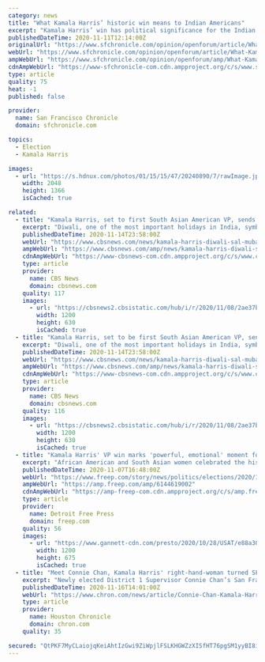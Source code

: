 ```yaml
---
category: news
title: "What Kamala Harris’ historic win means to Indian Americans"
excerpt: "Kamala Harris’ win has political significance for the Indian American community, which is still only about 1% of the nation’s population. Her August nomination highlighted unprecedented momentum for campaigning targeting our community."
publishedDateTime: 2020-11-11T12:14:00Z
originalUrl: "https://www.sfchronicle.com/opinion/openforum/article/What-Kamala-Harris-historic-win-means-to-15717991.php"
webUrl: "https://www.sfchronicle.com/opinion/openforum/article/What-Kamala-Harris-historic-win-means-to-15717991.php"
ampWebUrl: "https://www.sfchronicle.com/opinion/openforum/amp/What-Kamala-Harris-historic-win-means-to-15717991.php"
cdnAmpWebUrl: "https://www-sfchronicle-com.cdn.ampproject.org/c/s/www.sfchronicle.com/opinion/openforum/amp/What-Kamala-Harris-historic-win-means-to-15717991.php"
type: article
quality: 75
heat: -1
published: false

provider:
  name: San Francisco Chronicle
  domain: sfchronicle.com

topics:
  - Election
  - Kamala Harris

images:
  - url: "https://s.hdnux.com/photos/01/15/15/47/20240890/7/rawImage.jpg"
    width: 2048
    height: 1366
    isCached: true

related:
  - title: "Kamala Harris, set to first South Asian American VP, sends out wishes for happy Diwali"
    excerpt: "Diwali, one of the most important holidays in India, symbolizes new beginnings and the triumph of good over evil, and light over darkness."
    publishedDateTime: 2020-11-14T23:58:00Z
    webUrl: "https://www.cbsnews.com/news/kamala-harris-diwali-sal-mubarak-twitter/"
    ampWebUrl: "https://www.cbsnews.com/amp/news/kamala-harris-diwali-sal-mubarak-twitter/"
    cdnAmpWebUrl: "https://www-cbsnews-com.cdn.ampproject.org/c/s/www.cbsnews.com/amp/news/kamala-harris-diwali-sal-mubarak-twitter/"
    type: article
    provider:
      name: CBS News
      domain: cbsnews.com
    quality: 117
    images:
      - url: "https://cbsnews2.cbsistatic.com/hub/i/r/2020/11/08/2ae37ba1-b020-440a-a699-8f8450de0535/thumbnail/1200x630g2/8212c093415d0ff56d89a07be0bde9d2/2020-11-08t014600z-1312344614-rc2pyj9y91ci-rtrmadp-3-usa-election-biden.jpg"
        width: 1200
        height: 630
        isCached: true
  - title: "Kamala Harris, set to be first South Asian American VP, sends out wishes for happy Diwali"
    excerpt: "Diwali, one of the most important holidays in India, symbolizes new beginnings and the triumph of good over evil, and light over darkness."
    publishedDateTime: 2020-11-14T23:58:00Z
    webUrl: "https://www.cbsnews.com/news/kamala-harris-diwali-sal-mubarak-twitter/"
    ampWebUrl: "https://www.cbsnews.com/amp/news/kamala-harris-diwali-sal-mubarak-twitter/"
    cdnAmpWebUrl: "https://www-cbsnews-com.cdn.ampproject.org/c/s/www.cbsnews.com/amp/news/kamala-harris-diwali-sal-mubarak-twitter/"
    type: article
    provider:
      name: CBS News
      domain: cbsnews.com
    quality: 116
    images:
      - url: "https://cbsnews2.cbsistatic.com/hub/i/r/2020/11/08/2ae37ba1-b020-440a-a699-8f8450de0535/thumbnail/1200x630g2/8212c093415d0ff56d89a07be0bde9d2/2020-11-08t014600z-1312344614-rc2pyj9y91ci-rtrmadp-3-usa-election-biden.jpg"
        width: 1200
        height: 630
        isCached: true
  - title: "Kamala Harris' VP win marks 'powerful, emotional' moment for African American and South Asian-American women"
    excerpt: "African American and South Asian women celebrated the history-making win of Kamala Harris, the daughter of an Indian mother and Jamaican father."
    publishedDateTime: 2020-11-07T16:48:00Z
    webUrl: "https://www.freep.com/story/news/politics/elections/2020/11/07/kamala-harris-vp-win-historic-first-african-american-asian-women/6144619002/"
    ampWebUrl: "https://amp.freep.com/amp/6144619002"
    cdnAmpWebUrl: "https://amp-freep-com.cdn.ampproject.org/c/s/amp.freep.com/amp/6144619002"
    type: article
    provider:
      name: Detroit Free Press
      domain: freep.com
    quality: 56
    images:
      - url: "https://www.gannett-cdn.com/presto/2020/10/28/USAT/e88a30bd-a278-4c81-a022-0a5b54e3cedf-AP_APTOPIX_Election_2020_Harris.jpg?auto=webp&crop=4800,2700,x545,y769&format=pjpg&width=1200"
        width: 1200
        height: 675
        isCached: true
  - title: "Meet Connie Chan, Kamala Harris' right-hand-woman turned SF supervisor"
    excerpt: "Newly elected District 1 Supervisor Connie Chan’s San Francisco story began in a rent-controlled Chinatown apartment. After arriving from Hong Kong at age 13 and attending the public high school Galileo Academy of Science and Technology,"
    publishedDateTime: 2020-11-16T14:01:00Z
    webUrl: "https://www.chron.com/news/article/Connie-Chan-Kamala-Harris-sf-supervisor-15717445.php"
    type: article
    provider:
      name: Houston Chronicle
      domain: chron.com
    quality: 35

secured: "QtPKF7MyCLaiojqKeiAhtIzGwi9ZiWpjlFSLKHGWZzXISfHT76pgSM1yyBI8iff/7W4MZiyuA9thjdv1GYGzHw9Rc/kBIxEiFHbLvDFPiVR72uZVrE5kilOXScG5Vu/Z09Mz58JeMe8UfbR9T5FBVdiYVrf6akl4CJT0oM/LK1tgH81qR+Su+mVoq9/mtvg9/fKFcjzFgUfi5o/KJ9SkVflkX8Hk7rcMB7TmcjuxHRrgnD9X1WQ1ecukmx5vMT5dMoV39DGHbvtVTV66hNHgH7UYQ4aX54XBEqk54W+7DtVcirC+CWX7OwYHn4bfUtsSvNkyYz00HxpSzJZcwzdGADEW7o9X/3EqJy3kB82eLd8=;7ERBUF+MsRJo2uAKoMiNEQ=="
---
```


